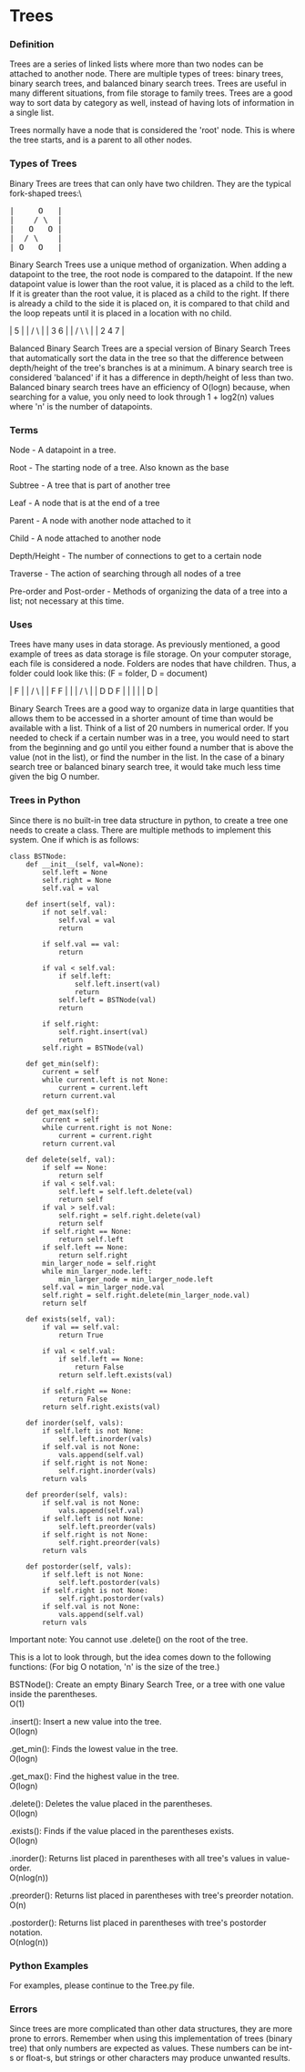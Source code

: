 # Trees

### Definition

Trees are a series of linked lists where more than two nodes can be attached to another node.  There are multiple types of trees: binary trees, binary search trees, and balanced binary search trees.
Trees are useful in many different situations, from file storage to family trees.  Trees are a good way to sort data by category as well, instead of having lots of information in a single list.

Trees normally have a node that is considered the 'root' node.  This is where the tree starts, and is a parent to all other nodes.


### Types of Trees

Binary Trees are trees that can only have two children.  They are the typical fork-shaped trees:\
<pre>
|     O   |
|    / \  |
|   O   O |
|  / \    |
| O   O   |
</pre>

Binary Search Trees use a unique method of organization.  When adding a datapoint to the tree, the root node is compared to the datapoint.  If the new datapoint value is lower than the root value, it is placed as a child to the left.
If it is greater than the root value, it is placed as a child to the right.  If there is already a child to the side it is placed on, it is compared to that child and the loop repeats until it is placed in a location with no child.

|     5     |
|    / \    |
|   3   6   |
|  / \   \  |
| 2   4   7 |

Balanced Binary Search Trees are a special version of Binary Search Trees that automatically sort the data in the tree so that the difference between depth/height of the tree's branches is at a minimum.
A binary search tree is considered 'balanced' if it has a difference in depth/height of less than two.  Balanced binary search trees have an efficiency of O(logn) because, when searching for a value, you only need to look through
1 + log2(n) values where 'n' is the number of datapoints.


### Terms

Node - A datapoint in a tree.

Root - The starting node of a tree.  Also known as the base

Subtree - A tree that is part of another tree

Leaf - A node that is at the end of a tree

Parent - A node with another node attached to it

Child - A node attached to another node

Depth/Height - The number of connections to get to a certain node

Traverse - The action of searching through all nodes of a tree

Pre-order and Post-order - Methods of organizing the data of a tree into a list; not necessary at this time.


### Uses

Trees have many uses in data storage.  As previously mentioned, a good example of trees as data storage is file storage.  On your computer storage, each file is considered a node.  Folders are nodes that have children.
Thus, a folder could look like this: (F = folder, D = document)

|        F         |
|      /   \       |
|    F       F     |
|    |      / \    |
|    D     D   F   |
|              |   |
|              D   |

Binary Search Trees are a good way to organize data in large quantities that allows them to be accessed in a shorter amount of time than would be available with a list.  Think of a list of 20 numbers in numerical order.
If you needed to check if a certain number was in a tree, you would need to start from the beginning and go until you either found a number that is above the value (not in the list), or find the number in the list.
In the case of a binary search tree or balanced binary search tree, it would take much less time given the big O number.


### Trees in Python

Since there is no built-in tree data structure in python, to create a tree one needs to create a class.  There are multiple methods to implement this system.  One if which is as follows:

```
class BSTNode:
    def __init__(self, val=None):
        self.left = None
        self.right = None
        self.val = val
    
    def insert(self, val):
        if not self.val:
            self.val = val
            return

        if self.val == val:
            return

        if val < self.val:
            if self.left:
                self.left.insert(val)
                return
            self.left = BSTNode(val)
            return
        
        if self.right:
            self.right.insert(val)
            return
        self.right = BSTNode(val)
    
    def get_min(self):
        current = self
        while current.left is not None:
            current = current.left
        return current.val

    def get_max(self):
        current = self
        while current.right is not None:
            current = current.right
        return current.val

    def delete(self, val):
        if self == None:
            return self
        if val < self.val:
            self.left = self.left.delete(val)
            return self
        if val > self.val:
            self.right = self.right.delete(val)
            return self
        if self.right == None:
            return self.left
        if self.left == None:
            return self.right
        min_larger_node = self.right
        while min_larger_node.left:
            min_larger_node = min_larger_node.left
        self.val = min_larger_node.val
        self.right = self.right.delete(min_larger_node.val)
        return self

    def exists(self, val):
        if val == self.val:
            return True

        if val < self.val:
            if self.left == None:
                return False
            return self.left.exists(val)

        if self.right == None:
            return False
        return self.right.exists(val)

    def inorder(self, vals):
        if self.left is not None:
            self.left.inorder(vals)
        if self.val is not None:
            vals.append(self.val)
        if self.right is not None:
            self.right.inorder(vals)
        return vals

    def preorder(self, vals):
        if self.val is not None:
            vals.append(self.val)
        if self.left is not None:
            self.left.preorder(vals)
        if self.right is not None:
            self.right.preorder(vals)
        return vals

    def postorder(self, vals):
        if self.left is not None:
            self.left.postorder(vals)
        if self.right is not None:
            self.right.postorder(vals)
        if self.val is not None:
            vals.append(self.val)
        return vals
```

Important note:  You cannot use .delete() on the root of the tree.

This is a lot to look through, but the idea comes down to the following functions:
(For big O notation, 'n' is the size of the tree.)

BSTNode(): Create an empty Binary Search Tree, or a tree with one value inside the parentheses.\
O(1)

.insert(): Insert a new value into the tree.\
O(logn)

.get_min(): Finds the lowest value in the tree.\
O(logn)

.get_max(): Find the highest value in the tree.\
O(logn)

.delete(): Deletes the value placed in the parentheses.\
O(logn)

.exists(): Finds if the value placed in the parentheses exists.\
O(logn)

.inorder(): Returns list placed in parentheses with all tree's values in value-order.\
O(nlog(n))

.preorder(): Returns list placed in parentheses with tree's preorder notation.\
O(n)

.postorder(): Returns list placed in parentheses with tree's postorder notation.\
O(nlog(n))

### Python Examples

For examples, please continue to the Tree.py file.


### Errors

Since trees are more complicated than other data structures, they are more prone to errors.  Remember when using this implementation of trees (binary tree) that only numbers are expected as values.
These numbers can be int-s or float-s, but strings or other characters may produce unwanted results.